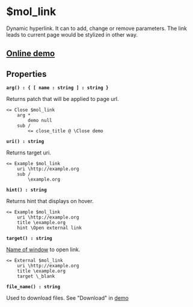 # $mol_link

Dynamic hyperlink. It can to add, change or remove parameters. The link leads to current page would be stylized in other way.

## [Online demo](https://mol.js.org/app/demo/-/#demo=mol_link)

## Properties

**`arg() : { [ name : string ] : string }`**

Returns patch that will be applied to page url. 

```
<= Close $mol_link
	arg *
		demo null
	sub /
		<= close_title @ \Close demo
```

**`uri() : string`**

Returns target uri.

```
<= Example $mol_link
	uri \http://example.org
	sub /
		\example.org
```

**`hint() : string`**

Returns hint that displays on hover.

```
<= Example $mol_link
	uri \http://example.org
	title \example.org
	hint \Open external link
```

**`target() : string`**

[Name of window](https://developer.mozilla.org/en-US/docs/Web/HTML/Element/a#attr-target) to open link.

```
<= External $mol_link
	uri \http://example.org
	title \example.org
	target \_blank
```

**`file_name() : string`**

Used to download files. See "Download" in [demo](./demo/demo.view.tree)
